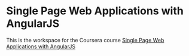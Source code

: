 # Single Page Web Applications with AngularJS

This is the workspace for the Coursera course [Single Page Web Applications with AngularJS](https://www.coursera.org/learn/single-page-web-apps-with-angularjs)